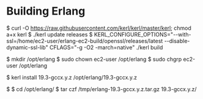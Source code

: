 # Building Erlang

$ curl -O https://raw.githubusercontent.com/kerl/kerl/master/kerl; chmod a+x kerl
$ ./kerl update releases
$ KERL_CONFIGURE_OPTIONS="--with-ssl=/home/ec2-user/erlang-ec2-build/openssl/releases/latest --disable-dynamic-ssl-lib" CFLAGS="-g -O2 -march=native" ./kerl build <version> <version>

$ mkdir /opt/erlang
$ sudo chown ec2-user /opt/erlang
$ sudo chgrp ec2-user /opt/erlang

$ kerl install 19.3-gccx.y.z /opt/erlang/19.3-gccx.y.z

$
$ cd /opt/erlang/
$ tar czf /tmp/erlang-19.3-gccx.y.z.tar.gz 19.3-gccx.y.z/
